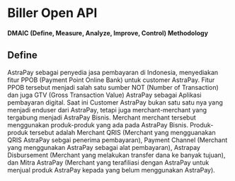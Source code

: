 # Biller Open API
#### DMAIC (Define, Measure, Analyze, Improve, Control) Methodology

## Define
AstraPay sebagai penyedia jasa pembayaran di Indonesia, menyediakan fitur PPOB (Payment Point Online Bank) untuk customer AstraPay. 
Fitur PPOB tersebut menjadi salah satu sumber NOT (Number of Transaction) dan juga GTV (Gross Transaction Value) AstraPay sebagai Aplikasi pembayaran digital.
Saat ini Customer AstraPay bukan satu satu nya yang menjadi enduser dari AstraPay,
tetapi juga merchant-merchant yang tergabung menjadi AstraPay Bisnis.
Merchant merchant tersebut menggunakan produk-produk yang ada pada AstraPay Bisnis.
Produk-produk tersebut adalah Merchant QRIS (Merchant yang mengguanakan QRIS AstraPay sebgai penerima pembayaran), Payment Channel (Merchant yang menggunakan AstraPay sebagai alat pembayaran), Astrapay Disbursement (Merchant yang melakukan transfer dana ke banyak tujuan), dan Mitra AstraPay (Merchant yang terafiliasi dengan AstraPay untuk menjual produk AstraPay kepada yang belum menggunakan AstraPay).




